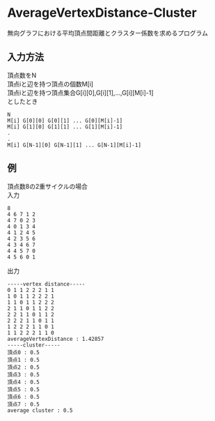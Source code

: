 # AverageVertexDistance-Cluster
無向グラフにおける平均頂点間距離とクラスター係数を求めるプログラム  
  
##  入力方法
頂点数をN  
頂点iと辺を持つ頂点の個数M[i]  
頂点iと辺を持つ頂点集合G[i][0],G[i][1],...,G[i][M[i]-1]  
としたとき  
~~~
N  
M[i] G[0][0] G[0][1] ... G[0][M[i]-1]  
M[i] G[1][0] G[1][1] ... G[1][M[i]-1]  
.  
.  
M[i] G[N-1][0] G[N-1][1] ... G[N-1][M[i]-1]  
~~~
## 例
頂点数8の2重サイクルの場合  
入力
~~~
8  
4 6 7 1 2
4 7 0 2 3
4 0 1 3 4
4 1 2 4 5
4 2 3 5 6 
4 3 4 6 7
4 4 5 7 0
4 5 6 0 1
~~~
出力  
~~~
-----vertex distance-----
0 1 1 2 2 2 1 1 
1 0 1 1 2 2 2 1 
1 1 0 1 1 2 2 2 
2 1 1 0 1 1 2 2 
2 2 1 1 0 1 1 2 
2 2 2 1 1 0 1 1 
1 2 2 2 1 1 0 1 
1 1 2 2 2 1 1 0 
averageVertexDistance : 1.42857
-----cluster-----
頂点0 : 0.5
頂点1 : 0.5
頂点2 : 0.5
頂点3 : 0.5
頂点4 : 0.5
頂点5 : 0.5
頂点6 : 0.5
頂点7 : 0.5
average cluster : 0.5
~~~
